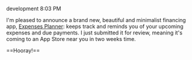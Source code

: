 development
8:03 PM

I'm pleased to announce a brand new, beautiful and minimalist financing app, [Expenses Planner](http://rolandleth.com/expenses-planner): keeps track and reminds you of your upcoming expenses and due payments. I just submitted it for review, meaning it's coming to an App Store near you in two weeks time.

==Hooray!==